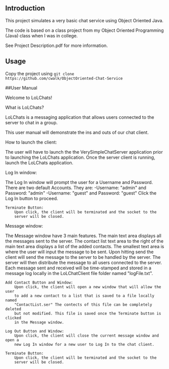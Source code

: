 ## Introduction

This project simulates a very basic chat service using Object Oriented Java.

The code is based on a class project from my Object Oriented Programming (Java) class when I was in college.

See Project Description.pdf for more information.

## Usage

Copy the project using `git clone  https://github.com/cwalk/ObjectOriented-Chat-Service`

##User Manual

Welcome to LoLChats! 

What is LoLChats? 

LoLChats is a messaging application that allows users connected to the server
to chat in a group. 

This user manual will demonstrate the ins and outs of our chat client.

How to launch the client:

The user will have to launch the the VerySimpleChatServer application 
prior to launching the LoLChats application. Once the server client is
running, launch the LoLChats application.

Log In window:

The Log In window will prompt the user for a Username and Password.
There are two default Accounts. They are:
	-Username: "admin" and Password: "admin" 
	-Username: "guest" and Password: "guest"
Click the Log In button to proceed.
	
	Terminate Button:
		Upon click, the client will be terminated and the socket to the
		server will be closed.

Message window:

The Message window have 3 main features. The main text area displays all 
the messages sent to the server. The contact list text area to the right 
of the main text area displays a list of the added contacts. The smallest 
text area is where the user will input the message to be sent. Upon hitting 
send the client will send the message to the server to be handled by the 
server. The server will then distribute the message to all users connected
to the server. Each message sent and received will be time-stamped and stored
in a message log locally in the LoLChatClient file folder named "logFile.txt".
	
	Add Contact Button and Window:
		Upon click, the client will open a new window that will allow the user
		to add a new contact to a list that is saved to a file locally named 
		"ContactList.ser" The contects of this file can be completely deleted
		but not modified. This file is saved once the Terminate button is clicked
		in the Message window.
	
	Log Out Button and Window:
		Upon click, the client will close the current message window and open a 
		new Log In window for a new user to Log In to the chat client.
	
	Terminate Button:
		Upon click, the client will be terminated and the socket to the
		server will be closed.
